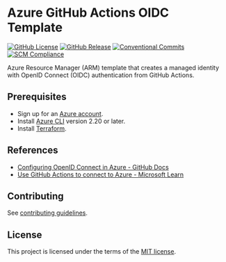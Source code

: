 # Azure GitHub Actions OIDC Template

[![GitHub License](https://img.shields.io/github/license/equinor/azure-github-actions-oidc-template)](LICENSE)
[![GitHub Release](https://img.shields.io/github/v/release/equinor/azure-github-actions-oidc-template)](https://github.com/equinor/azure-github-actions-oidc-template/releases/latest)
[![Conventional Commits](https://img.shields.io/badge/Conventional%20Commits-1.0.0-%23FE5196?logo=conventionalcommits&logoColor=white)](https://conventionalcommits.org)
[![SCM Compliance](https://scm-compliance-api.radix.equinor.com/repos/equinor/azure-github-actions-oidc-template/badge)](https://developer.equinor.com/governance/scm-policy/)

Azure Resource Manager (ARM) template that creates a managed identity with OpenID Connect (OIDC) authentication from GitHub Actions.

## Prerequisites

- Sign up for an [Azure account](https://azure.microsoft.com/en-us/pricing/purchase-options/azure-account).
- Install [Azure CLI](https://learn.microsoft.com/en-us/cli/azure/install-azure-cli) version 2.20 or later.
- Install [Terraform](https://developer.hashicorp.com/terraform/install).

## References

- [Configuring OpenID Connect in Azure - GitHub Docs](https://docs.github.com/en/actions/security-for-github-actions/security-hardening-your-deployments/configuring-openid-connect-in-azure)
- [Use GitHub Actions to connect to Azure - Microsoft Learn](https://learn.microsoft.com/en-us/azure/developer/github/connect-from-azure)

## Contributing

See [contributing guidelines](CONTRIBUTING.md).

## License

This project is licensed under the terms of the [MIT license](LICENSE).
